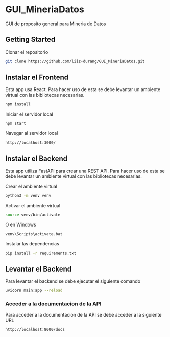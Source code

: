 # GUI_MineriaDatos

GUI de proposito general para Mineria de Datos

## Getting Started

Clonar el repositorio 

```bash
git clone https://github.com/liiz-durang/GUI_MineriaDatos.git
```

## Instalar el Frontend
Esta app usa React.
Para hacer uso de esta se debe levantar un ambiente virtual con las bibliotecas necesarias.

```bash
npm install
```

Iniciar el servidor local 

```bash
npm start
```

Navegar al servidor local 

```bash
http://localhost:3000/
```

## Instalar el Backend

Esta app utiliza FastAPI para crear una REST API.
Para hacer uso de esta se debe levantar un ambiente virtual con las bibliotecas necesarias.

Crear el ambiente virtual

```bash
python3 -m venv venv
```

Activar el ambiente virtual

```bash
source venv/bin/activate
```

O en Windows

```bash
venv\Scripts\activate.bat
```

Instalar las dependencias

```bash
pip install -r requirements.txt
```

## Levantar el Backend

Para levantar el backend se debe ejecutar el siguiente comando

```bash
uvicorn main:app --reload
```

### Acceder a la documentacion de la API

Para acceder a la documentacion de la API se debe acceder a la siguiente URL

```
http://localhost:8000/docs
```
